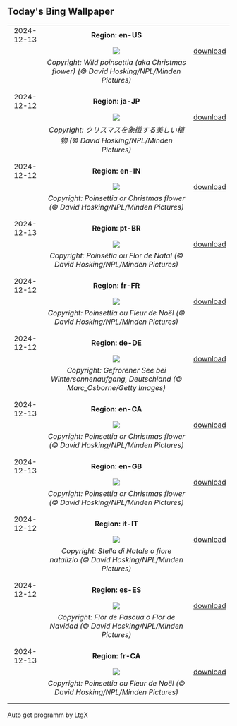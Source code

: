 ## Today's Bing Wallpaper
|      |      |      |
| :----: | :----: | :----: |
|2024-12-13|**Region: en-US**||
||![](https://www.bing.com/th?id=OHR.WildPoinsettia_EN-US8728271702_UHD.jpg&pid=hp&w=1152&h=648&rs=1&c=4)| [download](https://www.bing.com/th?id=OHR.WildPoinsettia_EN-US8728271702_UHD.jpg)|
||*Copyright: Wild poinsettia (aka Christmas flower) (© David Hosking/NPL/Minden Pictures)*
||
|||
|2024-12-12|**Region: ja-JP**||
||![](https://www.bing.com/th?id=OHR.WildPoinsettia_JA-JP9224856071_UHD.jpg&pid=hp&w=1152&h=648&rs=1&c=4)| [download](https://www.bing.com/th?id=OHR.WildPoinsettia_JA-JP9224856071_UHD.jpg)|
||*Copyright: クリスマスを象徴する美しい植物 (© David Hosking/NPL/Minden Pictures)*
||
|||
|2024-12-12|**Region: en-IN**||
||![](https://www.bing.com/th?id=OHR.WildPoinsettia_EN-IN3091252841_UHD.jpg&pid=hp&w=1152&h=648&rs=1&c=4)| [download](https://www.bing.com/th?id=OHR.WildPoinsettia_EN-IN3091252841_UHD.jpg)|
||*Copyright: Poinsettia or Christmas flower (© David Hosking/NPL/Minden Pictures)*
||
|||
|2024-12-13|**Region: pt-BR**||
||![](https://www.bing.com/th?id=OHR.WildPoinsettia_PT-BR3322413388_UHD.jpg&pid=hp&w=1152&h=648&rs=1&c=4)| [download](https://www.bing.com/th?id=OHR.WildPoinsettia_PT-BR3322413388_UHD.jpg)|
||*Copyright: Poinsétia ou Flor de Natal (© David Hosking/NPL/Minden Pictures)*
||
|||
|2024-12-12|**Region: fr-FR**||
||![](https://www.bing.com/th?id=OHR.WildPoinsettia_FR-FR2758700807_UHD.jpg&pid=hp&w=1152&h=648&rs=1&c=4)| [download](https://www.bing.com/th?id=OHR.WildPoinsettia_FR-FR2758700807_UHD.jpg)|
||*Copyright: Poinsettia ou Fleur de Noël (© David Hosking/NPL/Minden Pictures)*
||
|||
|2024-12-12|**Region: de-DE**||
||![](https://www.bing.com/th?id=OHR.FrozenLakebyWintrySunrise_DE-DE6146213126_UHD.jpg&pid=hp&w=1152&h=648&rs=1&c=4)| [download](https://www.bing.com/th?id=OHR.FrozenLakebyWintrySunrise_DE-DE6146213126_UHD.jpg)|
||*Copyright: Gefrorener See bei Wintersonnenaufgang, Deutschland (© Marc_Osborne/Getty Images)*
||
|||
|2024-12-13|**Region: en-CA**||
||![](https://www.bing.com/th?id=OHR.WildPoinsettia_EN-CA8337663672_UHD.jpg&pid=hp&w=1152&h=648&rs=1&c=4)| [download](https://www.bing.com/th?id=OHR.WildPoinsettia_EN-CA8337663672_UHD.jpg)|
||*Copyright: Poinsettia or Christmas flower (© David Hosking/NPL/Minden Pictures)*
||
|||
|2024-12-13|**Region: en-GB**||
||![](https://www.bing.com/th?id=OHR.WildPoinsettia_EN-GB5028659817_UHD.jpg&pid=hp&w=1152&h=648&rs=1&c=4)| [download](https://www.bing.com/th?id=OHR.WildPoinsettia_EN-GB5028659817_UHD.jpg)|
||*Copyright: Poinsettia or Christmas flower (© David Hosking/NPL/Minden Pictures)*
||
|||
|2024-12-12|**Region: it-IT**||
||![](https://www.bing.com/th?id=OHR.WildPoinsettia_IT-IT8938739079_UHD.jpg&pid=hp&w=1152&h=648&rs=1&c=4)| [download](https://www.bing.com/th?id=OHR.WildPoinsettia_IT-IT8938739079_UHD.jpg)|
||*Copyright: Stella di Natale o fiore natalizio (© David Hosking/NPL/Minden Pictures)*
||
|||
|2024-12-12|**Region: es-ES**||
||![](https://www.bing.com/th?id=OHR.WildPoinsettia_ES-ES7928941818_UHD.jpg&pid=hp&w=1152&h=648&rs=1&c=4)| [download](https://www.bing.com/th?id=OHR.WildPoinsettia_ES-ES7928941818_UHD.jpg)|
||*Copyright: Flor de Pascua o Flor de Navidad (© David Hosking/NPL/Minden Pictures)*
||
|||
|2024-12-13|**Region: fr-CA**||
||![](https://www.bing.com/th?id=OHR.WildPoinsettia_FR-CA2997084184_UHD.jpg&pid=hp&w=1152&h=648&rs=1&c=4)| [download](https://www.bing.com/th?id=OHR.WildPoinsettia_FR-CA2997084184_UHD.jpg)|
||*Copyright: Poinsettia ou Fleur de Noël (© David Hosking/NPL/Minden Pictures)*
||
|||

Auto get programm by LtgX
